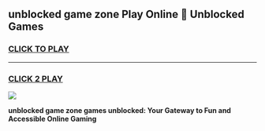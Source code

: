 
## unblocked game zone Play Online 👋 Unblocked Games
<h3>
<a href="https://premium.freeplayer.one?title=unblocked_game_zone&ref=19F">CLICK TO PLAY</a></h3>
<hr>

<h3>
<a href="https://premium.freeplayer.one?title=unblocked_game_zone&ref=19F">CLICK 2 PLAY</a>
  
</h3>

<a href="https://premium.freeplayer.one?title=unblocked_game_zone&ref=19F"><img src="https://clearcache.store/games.png"></a>


**unblocked game zone games unblocked: Your Gateway to Fun and Accessible Online Gaming**
